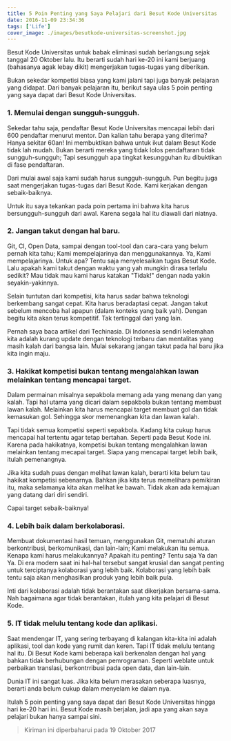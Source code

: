 ```yaml
---
title: 5 Poin Penting yang Saya Pelajari dari Besut Kode Universitas
date: 2016-11-09 23:34:36
tags: ['Life']
cover_image: ./images/besutkode-universitas-screenshot.jpg
---
```


Besut Kode Universitas untuk babak eliminasi sudah berlangsung sejak tanggal 20 Oktober lalu. Itu berarti sudah hari ke-20 ini kami berjuang (bahasanya agak lebay dikit) mengerjakan tugas-tugas yang diberikan.

Bukan sekedar kompetisi biasa yang kami jalani tapi juga banyak pelajaran yang didapat. Dari banyak pelajaran itu, berikut saya ulas 5 poin penting yang saya dapat dari Besut Kode Universitas.

<!-- more -->

### 1. Memulai dengan sungguh-sungguh.

Sekedar tahu saja, pendaftar Besut Kode Universitas mencapai lebih dari 600 pendaftar menurut mentor. Dan kalian tahu berapa yang diterima? Hanya sekitar 60an! Ini membuktikan bahwa untuk ikut dalam Besut Kode tidak lah mudah. Bukan berarti mereka yang tidak lolos pendaftaran tidak sungguh-sungguh; Tapi sesungguh apa tingkat kesungguhan itu dibuktikan di fase pendaftaran.

Dari mulai awal saja kami sudah harus sungguh-sungguh. Pun begitu juga saat mengerjakan tugas-tugas dari Besut Kode. Kami kerjakan dengan sebaik-baiknya.

Untuk itu saya tekankan pada poin pertama ini bahwa kita harus bersungguh-sungguh dari awal. Karena segala hal itu diawali dari niatnya.

### 2. Jangan takut dengan hal baru.

Git, CI, Open Data, sampai dengan tool-tool dan cara-cara yang belum pernah kita tahu; Kami mempelajarinya dan menggunakannya. Ya, Kami mempelajarinya. Untuk apa? Tentu saja menyelesaikan tugas Besut Kode. Lalu apakah kami takut dengan waktu yang yah mungkin dirasa terlalu sedikit? Mau tidak mau kami harus katakan "Tidak!" dengan nada yakin seyakin-yakinnya.

Selain tuntutan dari kompetisi, kita harus sadar bahwa teknologi berkembang sangat cepat. Kita harus beradaptasi cepat. Jangan takut sebelum mencoba hal apapun (dalam konteks yang baik yah). Dengan begitu kita akan terus kompetitif. Tak tertinggal dari yang lain.

Pernah saya baca artikel dari Techinasia. Di Indonesia sendiri kelemahan kita adalah kurang update dengan teknologi terbaru dan mentalitas yang masih kalah dari bangsa lain. Mulai sekarang jangan takut pada hal baru jika kita ingin maju.

### 3. Hakikat kompetisi bukan tentang mengalahkan lawan melainkan tentang mencapai target.

Dalam permainan misalnya sepakbola memang ada yang menang dan yang kalah. Tapi hal utama yang dicari dalam sepakbola bukan tentang membuat lawan kalah. Melainkan kita harus mencapai target membuat gol dan tidak kemasukan gol. Sehingga skor memenangkan kita dan lawan kalah.

Tapi tidak semua kompetisi seperti sepakbola. Kadang kita cukup harus mencapai hal tertentu agar tetap bertahan. Seperti pada Besut Kode ini. Karena pada hakikatnya, kompetisi bukan tentang mengalahkan lawan melainkan tentang mecapai target. Siapa yang mencapai target lebih baik, itulah pemenangnya.

Jika kita sudah puas dengan melihat lawan kalah, berarti kita belum tau hakikat kompetisi sebenarnya. Bahkan jika kita terus memelihara pemikiran itu, maka selamanya kita akan melihat ke bawah. Tidak akan ada kemajuan yang datang dari diri sendiri.

Capai target sebaik-baiknya!

### 4. Lebih baik dalam berkolaborasi.

Membuat dokumentasi hasil temuan, menggunakan Git, mematuhi aturan berkontribusi, berkomunikasi, dan lain-lain; Kami melakukan itu semua. Kenapa kami harus melakukannya? Apakah itu penting? Tentu saja Ya dan Ya. Di era modern saat ini hal-hal tersebut sangat krusial dan sangat penting untuk terciptanya kolaborasi yang lebih baik. Kolaborasi yang lebih baik tentu saja akan menghasilkan produk yang lebih baik pula.

Inti dari kolaborasi adalah tidak berantakan saat dikerjakan bersama-sama. Nah bagaimana agar tidak berantakan, itulah yang kita pelajari di Besut Kode.

### 5. IT tidak melulu tentang kode dan aplikasi.

Saat mendengar IT, yang sering terbayang di kalangan kita-kita ini adalah aplikasi, tool dan kode yang rumit dan keren. Tapi IT tidak melulu tentang hal itu. Di Besut Kode kami beberapa kali berkenalan dengan hal yang bahkan tidak berhubungan dengan pemrograman. Seperti weblate untuk perbaikan translasi, berkontrribusi pada open data, dan lain-lain.

Dunia IT ini sangat luas. Jika kita belum merasakan seberapa luasnya, berarti anda belum cukup dalam menyelam ke dalam nya.

Itulah 5 poin penting yang saya dapat dari Besut Kode Universitas hingga hari ke-20 hari ini. Besut Kode masih berjalan, jadi apa yang akan saya pelajari bukan hanya sampai sini.

> Kiriman ini diperbaharui pada 19 Oktober 2017
